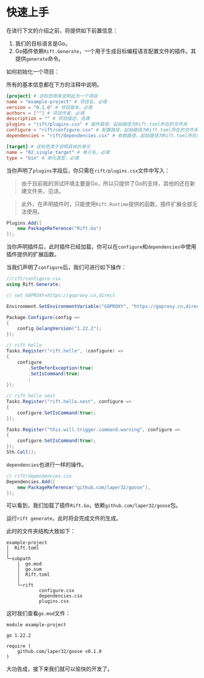 # 快速上手

在进行下文的介绍之前，将提供如下前置信息：

1. 我们的目标语言是Go。
2. Go插件依赖`Rift.Generate`，一个用于生成目标编程语言配置文件的插件。其提供`generate`命令。

如何初始化一个项目：

所有的基本信息都在下方的注释中说明。

```toml
[project] # 该标签用来说明此为一个项目
name = "example-project" # 项目名，必填
version = "0.1.0" # 项目版本，必填
authors = [""] # 项目作者，必填
description = "" # 项目描述，选填
plugins = "rift/plugins.csx" # 插件路径，起始路径为Rift.toml所在的文件夹
configure = "rift/configure.csx" # 配置路径，起始路径为Rift.toml所在的文件夹
dependencies = "rift/dependencies.csx" # 依赖路径，起始路径为Rift.toml所在的文件夹

[target] # 该标签用于说明具体的单元
name = "02_single_target" # 单元名，必填
type = "bin" # 单元类型，必填
```

当你声明了`plugins`字段后，你只需在`rift/plugins.csx`文件中写入：

> 由于目前我的测试环境主要是Go，所以只提供了Go的支持，其他的还在新建文件夹，见谅。

> 此外，在声明插件时，只能使用`Rift.Runtime`提供的函数，插件扩展全部无法使用。

```cs
Plugins.Add([
    new PackageReference("Rift.Go")
]);
```

当你声明插件后，此时插件已经加载，你可以在`configure`和`dependencies`中使用插件提供的扩展函数。

当我们声明了`configure`后，我们可进行如下操作：

```cs
//rift/configure.csx
using Rift.Generate;

// set GOPROXY=https://goproxy.cn,direct

Environment.SetEnvironmentVariable("GOPROXY", "https://goproxy.cn,direct");

Package.Configure(config =>
{
    config.GolangVersion("1.22.2");
});

// rift hello
Tasks.Register("rift.hello", (configure) =>
{
    configure
        .SetDeferException(true)
        .SetIsCommand(true)
        ;
});

// rift hello nest
Tasks.Register("rift.hello.nest", configure =>
{
    configure.SetIsCommand(true);
});

Tasks.Register("this.will.trigger.command.warning", configure =>
{
    configure.SetIsCommand(true);
});
Sth.Call();
```

`dependencies`也进行一样的操作。

```cs
// rift/dependencies.csx
Dependencies.Add([
    new PackageReference("github.com/laper32/goose"),
]);
```

可以看到，我们加载了插件`Rift.Go`，依赖`github.com/laper32/goose`包。

运行`rift generate`，此时将会完成文件的生成。

此时的文件夹结构大致如下：

```
example-project
│  Rift.toml
│
└─subpath
    │  go.mod
    │  go.sum
    │  Rift.toml
    │
    └─rift
            configure.csx
            dependencies.csx
            plugins.csx
```

这时我们查看`go.mod`文件：

```
module example-project

go 1.22.2

require (
	github.com/laper32/goose v0.1.0
)
```

大功告成，接下来我们就可以愉快的开发了。
